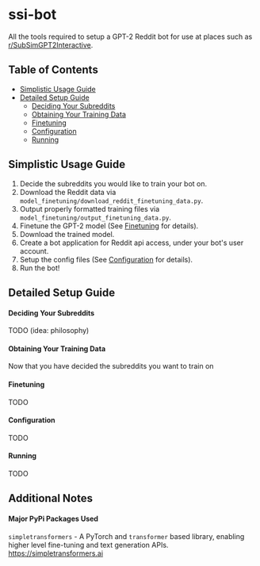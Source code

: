 # ssi-bot
All the tools required to setup a GPT-2 Reddit bot for use at places such as [r/SubSimGPT2Interactive](https://www.reddit.com/r/SubSimGPT2Interactive).
## Table of Contents
* [Simplistic Usage Guide](#Simplistic-Usage-Guide)
* [Detailed Setup Guide](#Detailed-Setup-Guide)
  * [Deciding Your Subreddits](#Deciding-Your-Subreddits)
  * [Obtaining Your Training Data](#Obtaining-Your-Training-Data)
  * [Finetuning](#Finetuning)
  * [Configuration](#Configuration)
  * [Running](#Running)
## Simplistic Usage Guide
1. Decide the subreddits you would like to train your bot on.
2. Download the Reddit data via `model_finetuning/download_reddit_finetuning_data.py`.
3. Output properly formatted training files via `model_finetuning/output_finetuning_data.py`.
4. Finetune the GPT-2 model (See [Finetuning](#Finetuning) for details).
5. Download the trained model.
6. Create a bot application for Reddit api access, under your bot's user account.
7. Setup the config files (See [Configuration](#Configuration) for details).
8. Run the bot!
## Detailed Setup Guide
#### Deciding Your Subreddits
TODO (idea: philosophy)
#### Obtaining Your Training Data
Now that you have decided the subreddits you want to train on
#### Finetuning
TODO
#### Configuration
TODO
#### Running
TODO
## Additional Notes
#### Major PyPi Packages Used
`simpletransformers` - A PyTorch and `transformer` based library, enabling higher level fine-tuning and text generation APIs.  
	https://simpletransformers.ai
